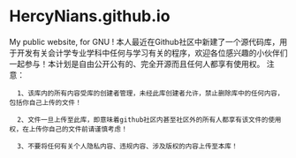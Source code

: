 # HercyNians.github.io
My public website, for GNU !
本人最近在Github社区中新建了一个源代码库，用于开发有关会计学专业学科中任何与学习有关的程序，欢迎各位感兴趣的小伙伴们一起参与！本计划是自由公开公有的、完全开源而且任何人都享有使用权。
注意：

      1、该库内的所有内容受库的创建者管理，未经此库创建者允许，禁止删除库中的任何内容，包括你自己上传的文件！
      
      2、文件一旦上传至此库，即意味着github社区内甚至社区外的所有人都享有该文件的使用权，在上传你自己的文件前请谨慎考虑！
      
      3、不要将任何有关个人隐私内容、违规内容、涉及版权的内容上传至本库！
      
